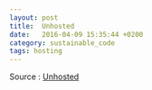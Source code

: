 ```yaml
---
layout: post
title:  Unhosted
date:   2016-04-09 15:35:44 +0200
category: sustainable_code
tags: hosting
---
```



Source : [Unhosted][beta.gouv.fr]


[beta.gouv.fr]: https://unhosted.org/getting-started/

